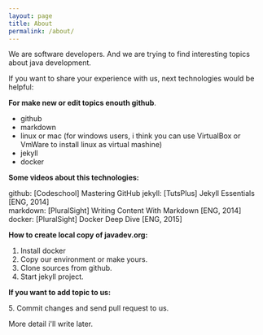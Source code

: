 ```yaml
---
layout: page
title: About
permalink: /about/
---
```


We are software developers. And we are trying to find interesting topics about java development.

If you want to share your experience with us, next technologies would be helpful:

**For make new or edit topics enouth github**.

<ul>
    <li>github</li>
    <li>markdown</li>
    <li>linux or mac (for windows users, i think you can use VirtualBox or VmWare to install linux as virtual mashine)</li>
    <li>jekyll</li>
    <li>docker</li>
</ul>

**Some videos about this technologies:**

github: [Codeschool]  Mastering GitHub
jekyll: [TutsPlus] Jekyll Essentials [ENG, 2014]  
markdown: [PluralSight] Writing Content With Markdown [ENG, 2014]  
docker: [PluralSight] Docker Deep Dive [ENG, 2015]


**How to create local copy of javadev.org:**

1. Install docker
2. Copy our environment or make yours.
3. Clone sources from github.
4. Start jekyll project.

**If you want to add topic to us:**

5\. Commit changes and send pull request to us.  


More detail i'll write later.
